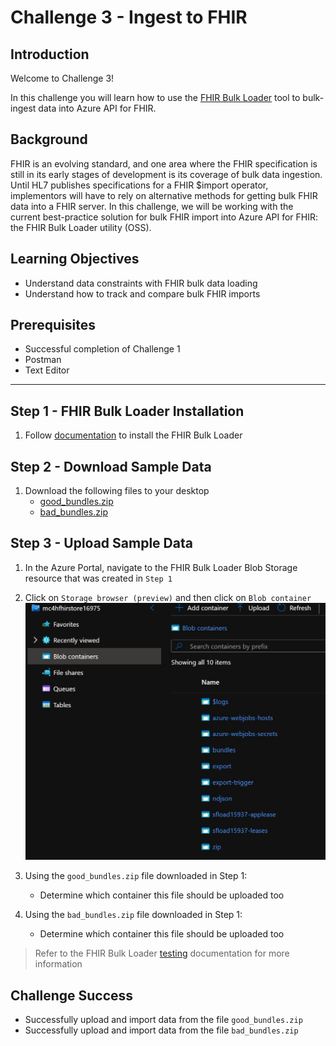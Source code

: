 # Challenge 3 - Ingest to FHIR

## Introduction

Welcome to Challenge 3!

In this challenge you will learn how to use the [FHIR Bulk Loader](https://github.com/microsoft/fhir-loader) tool to bulk-ingest data into Azure API for FHIR.

## Background

FHIR is an evolving standard, and one area where the FHIR specification is still in its early stages of development is its coverage of bulk data ingestion. Until HL7 publishes specifications for a FHIR $import operator, implementors will have to rely on alternative methods for getting bulk FHIR data into a FHIR server. In this challenge, we will be working with the current best-practice solution for bulk FHIR import into Azure API for FHIR: the FHIR Bulk Loader utility (OSS).

## Learning Objectives

+ Understand data constraints with FHIR bulk data loading
+ Understand how to track and compare bulk FHIR imports

## Prerequisites

+ Successful completion of Challenge 1
+ Postman
+ Text Editor

---

## Step 1 - FHIR Bulk Loader Installation

1. Follow [documentation](https://github.com/microsoft/fhir-loader/blob/main/docs/deployment.md) to install the FHIR Bulk Loader

## Step 2 - Download Sample Data

1. Download the following files to your desktop
    + [good_bundles.zip](/docs/assets/zip/good_bundles.zip)
    + [bad_bundles.zip](/docs/assets/zip/bad_bundles.zip)

## Step 3 - Upload Sample Data

1. In the Azure Portal, navigate to the FHIR Bulk Loader Blob Storage resource that was created in `Step 1`

2. Click on `Storage browser (preview)` and then click on `Blob container`
![Blob Containers](/Challenge-3/media/loader_containers.jpg)

3. Using the `good_bundles.zip` file downloaded in Step 1:
    + Determine which container this file should be uploaded too

4. Using  the `bad_bundles.zip` file downloaded in Step 1:
    + Determine which container this file should be uploaded too

> Refer to the FHIR Bulk Loader [testing](https://github.com/microsoft/fhir-loader/blob/main/docs/testing.md) documentation for more information

## Challenge Success

+ Successfully upload and import data from the file `good_bundles.zip`
+ Successfully upload and import data from the file `bad_bundles.zip`
